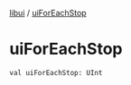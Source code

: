 [libui](README.md) / [uiForEachStop](ui-for-each-stop.md)

# uiForEachStop

`val uiForEachStop: UInt`
